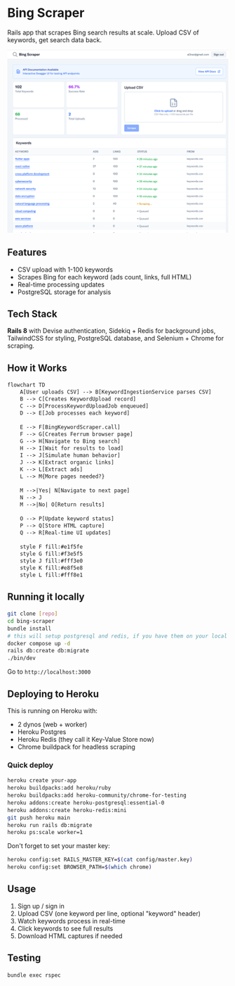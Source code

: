 # Bing Scraper

Rails app that scrapes Bing search results at scale. Upload CSV of keywords, get search data back.

![App Preview](public/preview.png)

## Features

- CSV upload with 1-100 keywords
- Scrapes Bing for each keyword (ads count, links, full HTML)
- Real-time processing updates
- PostgreSQL storage for analysis

## Tech Stack

**Rails 8** with Devise authentication, Sidekiq + Redis for background jobs, TailwindCSS for styling, PostgreSQL database, and Selenium + Chrome for scraping.

## How it Works

```mermaid
flowchart TD
    A[User uploads CSV] --> B[KeywordIngestionService parses CSV]
    B --> C[Creates KeywordUpload record]
    C --> D[ProcessKeywordUploadJob enqueued]
    D --> E[Job processes each keyword]

    E --> F[BingKeywordScraper.call]
    F --> G[Creates Ferrum browser page]
    G --> H[Navigate to Bing search]
    H --> I[Wait for results to load]
    I --> J[Simulate human behavior]
    J --> K[Extract organic links]
    K --> L[Extract ads]
    L --> M{More pages needed?}

    M -->|Yes| N[Navigate to next page]
    N --> J
    M -->|No| O[Return results]

    O --> P[Update keyword status]
    P --> Q[Store HTML capture]
    Q --> R[Real-time UI updates]

    style F fill:#e1f5fe
    style G fill:#f3e5f5
    style J fill:#fff3e0
    style K fill:#e8f5e8
    style L fill:#fff8e1
```

## Running it locally

```bash
git clone [repo]
cd bing-scraper
bundle install
# this will setup postgresql and redis, if you have them on your local machine no need for this
docker compose up -d
rails db:create db:migrate
./bin/dev
```

Go to `http://localhost:3000`

## Deploying to Heroku

This is running on Heroku with:
- 2 dynos (web + worker)
- Heroku Postgres
- Heroku Redis (they call it Key-Value Store now)
- Chrome buildpack for headless scraping

### Quick deploy

```bash
heroku create your-app
heroku buildpacks:add heroku/ruby
heroku buildpacks:add heroku-community/chrome-for-testing
heroku addons:create heroku-postgresql:essential-0
heroku addons:create heroku-redis:mini
git push heroku main
heroku run rails db:migrate
heroku ps:scale worker=1
```

Don't forget to set your master key:
```bash
heroku config:set RAILS_MASTER_KEY=$(cat config/master.key)
heroku config:set BROWSER_PATH=$(which chrome)
```

## Usage

1. Sign up / sign in
2. Upload CSV (one keyword per line, optional "keyword" header)
3. Watch keywords process in real-time
4. Click keywords to see full results
5. Download HTML captures if needed

## Testing

```bash
bundle exec rspec
```
